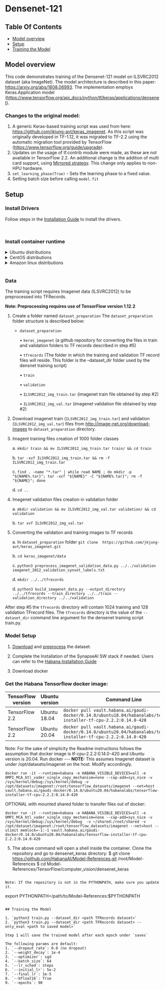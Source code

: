 # Densenet-121
## Table Of Contents
* [Model overview](#Model-overview)
* [Setup](#Setup)
* [Training the Model](#Training-the-model)

## Model overview
This code demonstrates training of the Densenet-121 model on ILSVRC2012 dataset (aka ImageNet).
The model architecture is described in this paper: https://arxiv.org/abs/1608.06993.
The implementation employs Keras.Application model (https://www.tensorflow.org/api_docs/python/tf/keras/applications/densenet).

### Changes to the original model:
1. A generic Keras-based training script was used from here: https://github.com/jkjung-avt/keras_imagenet.
As this script was originally developed in TF-1.12, it was migrated to TF-2.2 using the automatic migration tool
provided by TensorFlow (https://www.tensorflow.org/guide/upgrade).
2. Updates on the usage of tf.contrib module were made, as these are not available in TensorFlow 2.2.
An additional change is the addition of multi card support, using
[Mirrored strategy](https://www.tensorflow.org/api_docs/python/tf/distribute/MirroredStrategy). This change only applies to non-HPU hardware.
3. `set_learning_phase(True)` - Sets the learning phase to a fixed value.
4. Setting batch size before calling `model.fit`

## Setup

### Install Drivers
Follow steps in the [Installation Guide](https://docs.habana.ai/en/latest/Installation_Guide/GAUDI_Installation_Guide.html) to install the drivers.

<br />

### Install container runtime
<details>
<summary>Ubuntu distributions</summary>

### Setup package fetching
1. Download and install the public key:
```
curl -X GET https://vault.habana.ai/artifactory/api/gpg/key/public | sudo apt-key add -
```
2. Create an apt source file /etc/apt/sources.list.d/artifactory.list.
3. Add the following content to the file:
```
deb https://vault.habana.ai/artifactory/debian focal main
```
4. Update Debian cache:
```
sudo dpkg --configure -a
sudo apt-get update
```
### Install habana-container-runtime:
Install the `habana-container-runtime` package:
```
sudo apt install -y habanalabs-container-runtime=0.14.0-420
```
### Docker Engine setup

To register the `habana` runtime, use the method below that is best suited to your environment.
You might need to merge the new argument with your existing configuration.

#### Daemon configuration file
```bash
sudo tee /etc/docker/daemon.json <<EOF
{
    "runtimes": {
        "habana": {
            "path": "/usr/bin/habana-container-runtime",
            "runtimeArgs": []
        }
    }
}
EOF
sudo systemctl restart docker
```

You can optionally reconfigure the default runtime by adding the following to `/etc/docker/daemon.json`:
```
"default-runtime": "habana"
```
</details>

<details>
<summary>CentOS distributions</summary>

### Setup package fetching
1. Create /etc/yum.repos.d/Habana-Vault.repo.
2. Add the following content to the file:
```
[vault]

name=Habana Vault

baseurl=https://vault.habana.ai/artifactory/centos7

enabled=1

gpgcheck=0

gpgkey=https://vault.habana.ai/artifactory/centos7/repodata/repomod.xml.key

repo_gpgcheck=0
```
3. Update YUM cache by running the following command:
```
sudo yum makecache
```
4. Verify correct binding by running the following command:
```
yum search habana
```
This will search for and list all packages with the word Habana.

### Install habana-container-runtime:
Install the `habana-container-runtime` package:
```
sudo yum install habanalabs-container-runtime-0.14.0-420* -y
```
### Docker Engine setup

To register the `habana` runtime, use the method below that is best suited to your environment.
You might need to merge the new argument with your existing configuration.

#### Daemon configuration file
```bash
sudo tee /etc/docker/daemon.json <<EOF
{
    "runtimes": {
        "habana": {
            "path": "/usr/bin/habana-container-runtime",
            "runtimeArgs": []
        }
    }
}
EOF
sudo systemctl restart docker
```

You can optionally reconfigure the default runtime by adding the following to `/etc/docker/daemon.json`:
```
"default-runtime": "habana"
```
</details>

<details>
<summary>Amazon linux distributions</summary>

### Setup package fetching
1. Create /etc/yum.repos.d/Habana-Vault.repo.
2. Add the following content to the file:
```
[vault]

name=Habana Vault

baseurl=https://vault.habana.ai/artifactory/AmazonLinux2

enabled=1

gpgcheck=0

gpgkey=https://vault.habana.ai/artifactory/AmazonLinux2/repodata/repomod.xml.key

repo_gpgcheck=0
```
3. Update YUM cache by running the following command:
```
sudo yum makecache
```
4. Verify correct binding by running the following command:
```
yum search habana
```
This will search for and list all packages with the word Habana.

### Install habana-container-runtime:
Install the `habana-container-runtime` package:
```
sudo yum install habanalabs-container-runtime-0.14.0-420* -y
```
### Docker Engine setup

To register the `habana` runtime, use the method below that is best suited to your environment.
You might need to merge the new argument with your existing configuration.

#### Daemon configuration file
```bash
sudo tee /etc/docker/daemon.json <<EOF
{
    "runtimes": {
        "habana": {
            "path": "/usr/bin/habana-container-runtime",
            "runtimeArgs": []
        }
    }
}
EOF
sudo systemctl restart docker
```

You can optionally reconfigure the default runtime by adding the following to `/etc/docker/daemon.json`:
```
"default-runtime": "habana"
```
</details>
<br />

### Data

The training script requires Imagenet data (ILSVRC2012) to be preprocessed into TFRecords.

**Note: Preprocessing requires use of TensorFlow version 1.12.2**

1.	Create a folder named `dataset_preparation`
	The `dataset_preparation` folder structure is described below:

	* `dataset_preparation`

        •	`keras_imagenet`  (a github repository for converting the files in train and validation folders  to TF records described in step #5)

        •	`tfrecords`  (The folder in which the training and validation TF record files will reside. This folder is the –dataset_dir folder used by the densnet training script)

        •	`train`

        •	`validation`

        •	`ILSVRC2012_img_train.tar`   (imagenet train file obtained by step #2)

        •	`ILSVRC2012_img_val.tar`	   (imagenet validation file obtained by step #2)

2.	Download imagenet train (`ILSVRC2012_img_train.tar`) and validation (`ILSVRC2012_img_val.tar`) files from http://image-net.org/download-images  to `dataset_preparation` directory.
3.	Imagent training files  creation of 1000 folder classes

    a.	`mkdir train && mv ILSVRC2012_img_train.tar train/ && cd train`

    b.	`tar -xvf ILSVRC2012_img_train.tar && rm -f ILSVRC2012_img_train.tar`

    c.	`find . -name "*.tar" | while read NAME ; do mkdir -p "${NAME%.tar}"; tar -xvf "${NAME}" -C "${NAME%.tar}"; rm -f "${NAME}"; done`

    d.	`cd ..`

4.	Imagenet validation files creation in validation folder

    a.	`mkdir validation && mv ILSVRC2012_img_val.tar validation/ && cd validation`

    b.	`tar xvf ILSVRC2012_img_val.tar`

5.	Converting the validation and training images to TF records

    a.  In `dataset_preparation` folder `git clone  https://github.com/jkjung-avt/keras_imagenet.git`

    b.	`cd keras_imagenet/data`

    c.	`python3 preprocess_imagenet_validation_data.py ../../validation  imagenet_2012_validation_synset_labels.txt`

    d. `mkdir ../../tfrecords`

    d.	`python3 build_imagenet_data.py --output_directory ../../tfrecords --train_directory ../../train --validation_directory ../../validation`


After step #5 the `tfrecords` directory will contain 1024 training and 128 validation TFrecord files. The `tfrecords` directory is the value of the `--dataset_dir` command line argument for the densenet training script train.py.



### Model Setup

1. [Download](http://image-net.org/index) and [preprocess](https://gist.github.com/qfgaohao/51556faa527fba89a81d048dda37c504) the dataset.

2. Complete the Installation of the SynapseAI SW stack if needed.  Users can refer to the [Habana Installation Guide](https://docs.habana.ai/en/latest/Installation_Guide/GAUDI_Installation_Guide.html)

2. Download docker

### Get the Habana Tensorflow docker image:

| TensorFlow version  | Ubuntu version        |                              Command Line                                                                                |
| ------------------- | --------------------- | ------------------------------------------------------------------------------------------------------------------------ |
| TensorFlow 2.2      | Ubuntu 18.04          | `docker pull vault.habana.ai/gaudi-docker/0.14.0/ubuntu18.04/habanalabs/tensorflow-installer-tf-cpu-2.2.2:0.14.0-420`    |
| TensorFlow 2.2      | Ubuntu 20.04          | `docker pull vault.habana.ai/gaudi-docker/0.14.0/ubuntu20.04/habanalabs/tensorflow-installer-tf-cpu-2.2.2:0.14.0-420`    |

Note: For the sake of simplicity the Readme instructions follows the assumption that docker image is tf-cpu-2.2.2:0.14.0-420 and Ubuntu version is 20.04. Run docker ---
**NOTE:** This assumes Imagenet dataset is under /opt/datasets/imagenet on the host. Modify accordingly.
```
docker run -it --runtime=habana -e HABANA_VISIBLE_DEVICES=all -e OMPI_MCA_btl_vader_single_copy_mechanism=none --cap-add=sys_nice -v /sys/kernel/debug:/sys/kernel/debug -v /opt/datasets/imagenet:/root/tensorflow_datasets/imagenet --net=host vault.habana.ai/gaudi-docker/0.14.0/ubuntu20.04/habanalabs/tensorflow-installer-tf-cpu-2.2.2:0.14.0-420
```
OPTIONAL with mounted shared folder to transfer files out of docker:
```
docker run -it --runtime=habana -e HABANA_VISIBLE_DEVICES=all -e OMPI_MCA_btl_vader_single_copy_mechanism=none --cap-add=sys_nice -v /sys/kernel/debug:/sys/kernel/debug  -v ~/shared:/root/shared -v /opt/dataset/imagenet:/root/tensorflow_datasets/imagenet --net=host --ulimit memlock=-1:-1 vault.habana.ai/gaudi-docker/0.14.0/ubuntu20.04/habanalabs/tensorflow-installer-tf-cpu-2.2.2:0.14.0-420
```
5. The above command will open a shell inside the container. Clone the repository and go to densenet_keras directory:
$ git clone https://github.com/HabanaAI/Model-References.git /root/Model-References
$ cd Model-References/TensorFlow/computer_vision/densenet_keras
```

Note: If the repository is not in the PYTHONPATH, make sure you update it.

```
export PYTHONPATH=/path/to/Model-References:$PYTHONPATH
```

## Training the Model

1. `python3 train.py --dataset_dir <path TFRecords dataset>`
2. `python3 train.py --dataset_dir <path TFRecords dataset> --only_eval <path to saved model>`

Step 1 will save the trained model after each epoch under `saves`

The following params are default:
1. `--dropout_rate`: 0.0 (no dropout)
2. `--weight_decay`: 1e-4
3. `--optimizer`: sgd
4. `--batch_size`: 64
5. `--lr_sched`: steps
6. `--initial_lr`: 5e-2
7. `--final_lr`: 1e-5
8. `--bfloat16`: True
9. `--epochs`: 90
